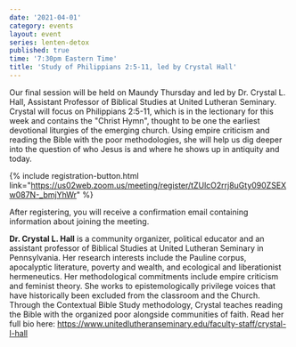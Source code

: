 ```yaml
---
date: '2021-04-01'
category: events
layout: event
series: lenten-detox
published: true
time: '7:30pm Eastern Time'
title: 'Study of Philippians 2:5-11, led by Crystal Hall'
---
```


Our final session will be held on Maundy Thursday and led by Dr. Crystal L. Hall, Assistant Professor of Biblical Studies at United Lutheran Seminary. Crystal will focus on Philippians 2:5-11, which is in the lectionary for this week and contains the "Christ Hymn", thought to be one the earliest devotional liturgies of the emerging church. Using empire criticism and reading the Bible with the poor methodologies, she will help us dig deeper into the question of who Jesus is and where he shows up in antiquity and today.

{% include registration-button.html link="https://us02web.zoom.us/meeting/register/tZUlcO2rrj8uGty090ZSEXw087N-_bmjYhWr" %}

After registering, you will receive a confirmation email containing information about joining the meeting.

**Dr. Crystal L. Hall** is a community organizer, political educator and an assistant professor of Biblical Studies at United Lutheran Seminary in Pennsylvania. Her research interests include the Pauline corpus, apocalyptic literature, poverty and wealth, and ecological and liberationist hermeneutics. Her methodological commitments include empire criticism and feminist theory. She works to epistemologically privilege voices that have historically been excluded from the classroom and the Church. Through the Contextual Bible Study methodology, Crystal teaches reading the Bible with the organized poor alongside communities of faith. Read her full bio here:
<https://www.unitedlutheranseminary.edu/faculty-staff/crystal-l-hall>
